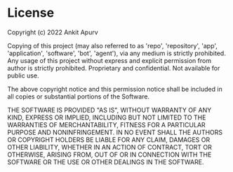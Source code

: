 # License

Copyright (c) 2022 Ankit Apurv

Copying of this project (may also referred to as 'repo', 'repository', 'app', 'application', 'software', 'bot', 'agent'), via any medium is strictly prohibited.
Any usage of this project without express and explicit permission from author is strictly prohibited.
Proprietary and confidential. Not available for public use.

The above copyright notice and this permission notice shall be included in all
copies or substantial portions of the Software.

THE SOFTWARE IS PROVIDED "AS IS", WITHOUT WARRANTY OF ANY KIND, EXPRESS OR
IMPLIED, INCLUDING BUT NOT LIMITED TO THE WARRANTIES OF MERCHANTABILITY,
FITNESS FOR A PARTICULAR PURPOSE AND NONINFRINGEMENT. IN NO EVENT SHALL THE
AUTHORS OR COPYRIGHT HOLDERS BE LIABLE FOR ANY CLAIM, DAMAGES OR OTHER
LIABILITY, WHETHER IN AN ACTION OF CONTRACT, TORT OR OTHERWISE, ARISING FROM,
OUT OF OR IN CONNECTION WITH THE SOFTWARE OR THE USE OR OTHER DEALINGS IN THE
SOFTWARE.

